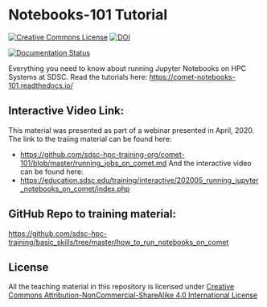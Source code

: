 
# Notebooks-101 Tutorial


<a rel="license" href="http://creativecommons.org/licenses/by-nc-sa/4.0/"><img alt="Creative Commons License" style="border-width:0" src="https://i.creativecommons.org/l/by-nc-sa/4.0/80x15.png" /></a>
[![DOI](https://zenodo.org/badge/DOI/10.5281/zenodo.3478666.svg)](https://doi.org/10.5281/zenodo.3478666)

[![Documentation Status](https://readthedocs.org/projects/comet-notebooks-101/badge/?version=latest)](https://comet-notebooks-101.readthedocs.io/)

Everything you need to know about running Jupyter Notebooks on HPC Systems at SDSC.
Read the tutorials here: https://comet-notebooks-101.readthedocs.io/

## Interactive Video Link:
This material was presented as part of a webinar presented in April, 2020. The link to the traiing material can be found here:
* https://github.com/sdsc-hpc-training-org/comet-101/blob/master/running_jobs_on_comet.md
And the interactive video can be found here:
* https://education.sdsc.edu/training/interactive/202005_running_jupyter_notebooks_on_comet/index.php

## GitHub Repo to training material:
https://github.com/sdsc-hpc-training/basic_skills/tree/master/how_to_run_notebooks_on_comet


## License

All the teaching material in this repository is licensed under [Creative Commons Attribution-NonCommercial-ShareAlike 4.0 International License](https://creativecommons.org/licenses/by-nc-sa/4.0/)

